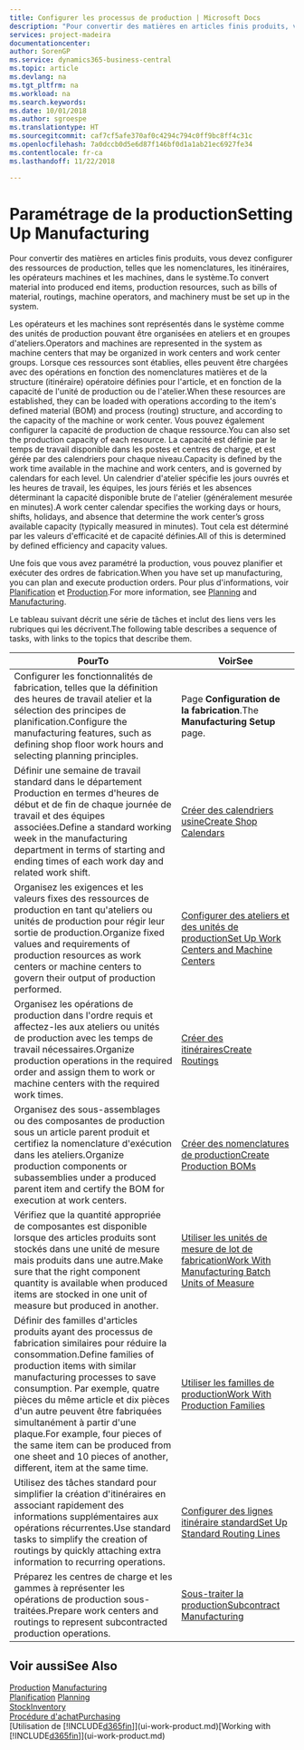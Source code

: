 ```yaml
---
title: Configurer les processus de production | Microsoft Docs
description: "Pour convertir des matières en articles finis produits, vous devez configurer des ressources de production, telles que les nomenclatures, les itinéraires, les opérateurs machines et les machines, dans le système."
services: project-madeira
documentationcenter: 
author: SorenGP
ms.service: dynamics365-business-central
ms.topic: article
ms.devlang: na
ms.tgt_pltfrm: na
ms.workload: na
ms.search.keywords: 
ms.date: 10/01/2018
ms.author: sgroespe
ms.translationtype: HT
ms.sourcegitcommit: caf7cf5afe370af0c4294c794c0ff9bc8ff4c31c
ms.openlocfilehash: 7a0dccb0d5e6d87f146bf0d1a1ab21ec6927fe34
ms.contentlocale: fr-ca
ms.lasthandoff: 11/22/2018

---
```

# <a name="setting-up-manufacturing"></a><span data-ttu-id="0d30c-103">Paramétrage de la production</span><span class="sxs-lookup"><span data-stu-id="0d30c-103">Setting Up Manufacturing</span></span>
<span data-ttu-id="0d30c-104">Pour convertir des matières en articles finis produits, vous devez configurer des ressources de production, telles que les nomenclatures, les itinéraires, les opérateurs machines et les machines, dans le système.</span><span class="sxs-lookup"><span data-stu-id="0d30c-104">To convert material into produced end items, production resources, such as bills of material, routings, machine operators, and machinery must be set up in the system.</span></span>

<span data-ttu-id="0d30c-105">Les opérateurs et les machines sont représentés dans le système comme des unités de production pouvant être organisées en ateliers et en groupes d'ateliers.</span><span class="sxs-lookup"><span data-stu-id="0d30c-105">Operators and machines are represented in the system as machine centers that may be organized in work centers and work center groups.</span></span> <span data-ttu-id="0d30c-106">Lorsque ces ressources sont établies, elles peuvent être chargées avec des opérations en fonction des nomenclatures matières et de la structure (itinéraire) opératoire définies pour l'article, et en fonction de la capacité de l'unité de production ou de l'atelier.</span><span class="sxs-lookup"><span data-stu-id="0d30c-106">When these resources are established, they can be loaded with operations according to the item's defined material (BOM) and process (routing) structure, and according to the capacity of the machine or work center.</span></span> <span data-ttu-id="0d30c-107">Vous pouvez également configurer la capacité de production de chaque ressource.</span><span class="sxs-lookup"><span data-stu-id="0d30c-107">You can also set the production capacity of each resource.</span></span> <span data-ttu-id="0d30c-108">La capacité est définie par le temps de travail disponible dans les postes et centres de charge, et est gérée par des calendriers pour chaque niveau.</span><span class="sxs-lookup"><span data-stu-id="0d30c-108">Capacity is defined by the work time available in the machine and work centers, and is governed by calendars for each level.</span></span> <span data-ttu-id="0d30c-109">Un calendrier d'atelier spécifie les jours ouvrés et les heures de travail, les équipes, les jours fériés et les absences déterminant la capacité disponible brute de l'atelier (généralement mesurée en minutes).</span><span class="sxs-lookup"><span data-stu-id="0d30c-109">A work center calendar specifies the working days or hours, shifts, holidays, and absence that determine the work center’s gross available capacity (typically measured in minutes).</span></span> <span data-ttu-id="0d30c-110">Tout cela est déterminé par les valeurs d'efficacité et de capacité définies.</span><span class="sxs-lookup"><span data-stu-id="0d30c-110">All of this is determined by defined efficiency and capacity values.</span></span>  

<span data-ttu-id="0d30c-111">Une fois que vous avez paramétré la production, vous pouvez planifier et exécuter des ordres de fabrication.</span><span class="sxs-lookup"><span data-stu-id="0d30c-111">When you have set up manufacturing, you can plan and execute production orders.</span></span> <span data-ttu-id="0d30c-112">Pour plus d'informations, voir [Planification](production-planning.md) et [Production](production-manage-manufacturing.md).</span><span class="sxs-lookup"><span data-stu-id="0d30c-112">For more information, see [Planning](production-planning.md) and [Manufacturing](production-manage-manufacturing.md).</span></span>  

 <span data-ttu-id="0d30c-113">Le tableau suivant décrit une série de tâches et inclut des liens vers les rubriques qui les décrivent.</span><span class="sxs-lookup"><span data-stu-id="0d30c-113">The following table describes a sequence of tasks, with links to the topics that describe them.</span></span>   

|<span data-ttu-id="0d30c-114">**Pour**</span><span class="sxs-lookup"><span data-stu-id="0d30c-114">**To**</span></span>|<span data-ttu-id="0d30c-115">**Voir**</span><span class="sxs-lookup"><span data-stu-id="0d30c-115">**See**</span></span>|  
|------------|-------------|  
|<span data-ttu-id="0d30c-116">Configurer les fonctionnalités de fabrication, telles que la définition des heures de travail atelier et la sélection des principes de planification.</span><span class="sxs-lookup"><span data-stu-id="0d30c-116">Configure the manufacturing features, such as defining shop floor work hours and selecting planning principles.</span></span>|<span data-ttu-id="0d30c-117">Page **Configuration de la fabrication**.</span><span class="sxs-lookup"><span data-stu-id="0d30c-117">The **Manufacturing Setup** page.</span></span>|  
|<span data-ttu-id="0d30c-118">Définir une semaine de travail standard dans le département Production en termes d'heures de début et de fin de chaque journée de travail et des équipes associées.</span><span class="sxs-lookup"><span data-stu-id="0d30c-118">Define a standard working week in the manufacturing department in terms of starting and ending times of each work day and related work shift.</span></span>|[<span data-ttu-id="0d30c-119">Créer des calendriers usine</span><span class="sxs-lookup"><span data-stu-id="0d30c-119">Create Shop Calendars</span></span>](production-how-to-create-work-center-calendars.md)|  
|<span data-ttu-id="0d30c-120">Organisez les exigences et les valeurs fixes des ressources de production en tant qu'ateliers ou unités de production pour régir leur sortie de production.</span><span class="sxs-lookup"><span data-stu-id="0d30c-120">Organize fixed values and requirements of production resources as work centers or machine centers to govern their output of production performed.</span></span>|[<span data-ttu-id="0d30c-121">Configurer des ateliers et des unités de production</span><span class="sxs-lookup"><span data-stu-id="0d30c-121">Set Up Work Centers and Machine Centers</span></span>](production-how-to-set-up-work-and-machine-centers.md)|
|<span data-ttu-id="0d30c-122">Organisez les opérations de production dans l'ordre requis et affectez-les aux ateliers ou unités de production avec les temps de travail nécessaires.</span><span class="sxs-lookup"><span data-stu-id="0d30c-122">Organize production operations in the required order and assign them to work or machine centers with the required work times.</span></span>|[<span data-ttu-id="0d30c-123">Créer des itinéraires</span><span class="sxs-lookup"><span data-stu-id="0d30c-123">Create Routings</span></span>](production-how-to-create-routings.md)|
|<span data-ttu-id="0d30c-124">Organisez des sous-assemblages ou des composantes de production sous un article parent produit et certifiez la nomenclature d'exécution dans les ateliers.</span><span class="sxs-lookup"><span data-stu-id="0d30c-124">Organize production components or subassemblies under a produced parent item and certify the BOM for execution at work centers.</span></span>|[<span data-ttu-id="0d30c-125">Créer des nomenclatures de production</span><span class="sxs-lookup"><span data-stu-id="0d30c-125">Create Production BOMs</span></span>](production-how-to-create-production-boms.md)|
|<span data-ttu-id="0d30c-126">Vérifiez que la quantité appropriée de composantes est disponible lorsque des articles produits sont stockés dans une unité de mesure mais produits dans une autre.</span><span class="sxs-lookup"><span data-stu-id="0d30c-126">Make sure that the right component quantity is available when produced items are stocked in one unit of measure but produced in another.</span></span>|[<span data-ttu-id="0d30c-127">Utiliser les unités de mesure de lot de fabrication</span><span class="sxs-lookup"><span data-stu-id="0d30c-127">Work With Manufacturing Batch Units of Measure</span></span>](production-how-to-use-the-manufacturing-batch-unit-of-measure.md)|  
|<span data-ttu-id="0d30c-128">Définir des familles d'articles produits ayant des processus de fabrication similaires pour réduire la consommation.</span><span class="sxs-lookup"><span data-stu-id="0d30c-128">Define families of production items with similar manufacturing processes to save consumption.</span></span> <span data-ttu-id="0d30c-129">Par exemple, quatre pièces du même article et dix pièces d'un autre peuvent être fabriquées simultanément à partir d'une plaque.</span><span class="sxs-lookup"><span data-stu-id="0d30c-129">For example, four pieces of the same item can be produced from one sheet and 10 pieces of another, different, item at the same time.</span></span>|[<span data-ttu-id="0d30c-130">Utiliser les familles de production</span><span class="sxs-lookup"><span data-stu-id="0d30c-130">Work With Production Families</span></span>](production-how-work-family.md)|
|<span data-ttu-id="0d30c-131">Utilisez des tâches standard pour simplifier la création d'itinéraires en associant rapidement des informations supplémentaires aux opérations récurrentes.</span><span class="sxs-lookup"><span data-stu-id="0d30c-131">Use standard tasks to simplify the creation of routings by quickly attaching extra information to recurring operations.</span></span>|[<span data-ttu-id="0d30c-132">Configurer des lignes itinéraire standard</span><span class="sxs-lookup"><span data-stu-id="0d30c-132">Set Up Standard Routing Lines</span></span>](production-how-set-up-standard-routing-lines.md)|  
|<span data-ttu-id="0d30c-133">Préparez les centres de charge et les gammes à représenter les opérations de production sous-traitées.</span><span class="sxs-lookup"><span data-stu-id="0d30c-133">Prepare work centers and routings to represent subcontracted production operations.</span></span>|[<span data-ttu-id="0d30c-134">Sous-traiter la production</span><span class="sxs-lookup"><span data-stu-id="0d30c-134">Subcontract Manufacturing</span></span>](production-how-to-subcontract-manufacturing.md)|  

## <a name="see-also"></a><span data-ttu-id="0d30c-135">Voir aussi</span><span class="sxs-lookup"><span data-stu-id="0d30c-135">See Also</span></span>
<span data-ttu-id="0d30c-136">[Production](production-manage-manufacturing.md)  </span><span class="sxs-lookup"><span data-stu-id="0d30c-136">[Manufacturing](production-manage-manufacturing.md)  </span></span>  
<span data-ttu-id="0d30c-137">[Planification](production-planning.md) </span><span class="sxs-lookup"><span data-stu-id="0d30c-137">[Planning](production-planning.md) </span></span>  
[<span data-ttu-id="0d30c-138">Stock</span><span class="sxs-lookup"><span data-stu-id="0d30c-138">Inventory</span></span>](inventory-manage-inventory.md)  
[<span data-ttu-id="0d30c-139">Procédure d'achat</span><span class="sxs-lookup"><span data-stu-id="0d30c-139">Purchasing</span></span>](purchasing-manage-purchasing.md)  
<span data-ttu-id="0d30c-140">[Utilisation de [!INCLUDE[d365fin](includes/d365fin_md.md)]](ui-work-product.md)</span><span class="sxs-lookup"><span data-stu-id="0d30c-140">[Working with [!INCLUDE[d365fin](includes/d365fin_md.md)]](ui-work-product.md)</span></span>

